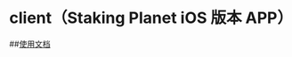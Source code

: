 # client（Staking Planet iOS 版本 APP）

##[使用文档](https://github.com/AELFSTAKING/ANDROID/blob/master/README.md)
